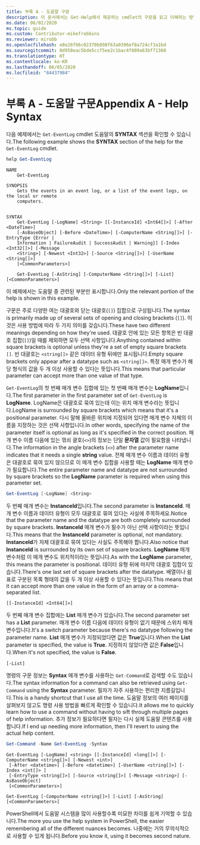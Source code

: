 ```yaml
---
title: 부록 A - 도움말 구문
description: 이 문서에서는 Get-Help에서 제공하는 cmdlet의 구문을 읽고 이해하는 방법을 설명합니다.
ms.date: 06/02/2020
ms.topic: guide
ms.custom: Contributor-mikefrobbins
ms.reviewer: mirobb
ms.openlocfilehash: e8e28f66c02370b098f63a0396ef8a724cf3a1bd
ms.sourcegitcommit: 0d958eac5bde5ccf5ee2c1bac4f009a63bf71368
ms.translationtype: HT
ms.contentlocale: ko-KR
ms.lasthandoff: 06/05/2020
ms.locfileid: "84437984"
---
```

# <a name="appendix-a---help-syntax"></a><span data-ttu-id="c55a2-103">부록 A - 도움말 구문</span><span class="sxs-lookup"><span data-stu-id="c55a2-103">Appendix A - Help Syntax</span></span>

<span data-ttu-id="c55a2-104">다음 예제에서는 `Get-EventLog` cmdlet 도움말의 **SYNTAX** 섹션을 확인할 수 있습니다.</span><span class="sxs-lookup"><span data-stu-id="c55a2-104">The following example shows the **SYNTAX** section of the help for the `Get-EventLog` cmdlet.</span></span>

```powershell
help Get-EventLog
```

```Output
NAME
    Get-EventLog

SYNOPSIS
    Gets the events in an event log, or a list of the event logs, on the local or remote
    computers.


SYNTAX
    Get-EventLog [-LogName] <String> [[-InstanceId] <Int64[]>] [-After <DateTime>]
    [-AsBaseObject] [-Before <DateTime>] [-ComputerName <String[]>] [-EntryType {Error |
    Information | FailureAudit | SuccessAudit | Warning}] [-Index <Int32[]>] [-Message
    <String>] [-Newest <Int32>] [-Source <String[]>] [-UserName <String[]>]
    [<CommonParameters>]

    Get-EventLog [-AsString] [-ComputerName <String[]>] [-List] [<CommonParameters>]
```

<span data-ttu-id="c55a2-105">이 예제에서는 도움말 중 관련된 부분만 표시합니다.</span><span class="sxs-lookup"><span data-stu-id="c55a2-105">Only the relevant portion of the help is shown in this example.</span></span>

<span data-ttu-id="c55a2-106">구문은 주로 다양한 여는 대괄호와 닫는 대괄호(`[]`) 집합으로 구성됩니다.</span><span class="sxs-lookup"><span data-stu-id="c55a2-106">The syntax is primarily made up of several sets of opening and closing brackets (`[]`).</span></span> <span data-ttu-id="c55a2-107">이것은 사용 방법에 따라 두 가지 의미를 갖습니다.</span><span class="sxs-lookup"><span data-stu-id="c55a2-107">These have two different meanings depending on how they're used.</span></span> <span data-ttu-id="c55a2-108">대괄호 안에 있는 모든 항목은 빈 대괄호 집합(`[]`)일 때를 제외하면 모두 선택 사항입니다.</span><span class="sxs-lookup"><span data-stu-id="c55a2-108">Anything contained within square brackets is optional unless they're a set of empty square brackets `[]`.</span></span> <span data-ttu-id="c55a2-109">빈 대괄호는 `<string[]>` 같은 데이터 유형 뒤에만 표시됩니다.</span><span class="sxs-lookup"><span data-stu-id="c55a2-109">Empty square brackets only appear after a datatype such as `<string[]>`.</span></span> <span data-ttu-id="c55a2-110">특정 매개 변수가 해당 형식의 값을 두 개 이상 사용할 수 있다는 뜻입니다.</span><span class="sxs-lookup"><span data-stu-id="c55a2-110">This means that particular parameter can accept more than one value of that type.</span></span>

<span data-ttu-id="c55a2-111">`Get-EventLog`의 첫 번째 매개 변수 집합에 있는 첫 번째 매개 변수는 **LogName**입니다.</span><span class="sxs-lookup"><span data-stu-id="c55a2-111">The first parameter in the first parameter set of `Get-EventLog` is **LogName**.</span></span> <span data-ttu-id="c55a2-112">LogName은 대괄호로 묶여 있는데 이는 위치 매개 변수라는 뜻입니다.</span><span class="sxs-lookup"><span data-stu-id="c55a2-112">LogName is surrounded by square brackets which means that it's a positional parameter.</span></span> <span data-ttu-id="c55a2-113">다시 말해 올바른 위치에 지정되어 있다면 매개 변수 자체의 이름을 지정하는 것은 선택 사항입니다.</span><span class="sxs-lookup"><span data-stu-id="c55a2-113">In other words, specifying the name of the parameter itself is optional as long as it's specified in the correct position.</span></span> <span data-ttu-id="c55a2-114">매개 변수 이름 다음에 있는 꺾쇠 괄호(`<>`)의 정보는 단일 **문자열** 값이 필요함을 나타냅니다.</span><span class="sxs-lookup"><span data-stu-id="c55a2-114">The information in the angle brackets (`<>`) after the parameter name indicates that it needs a single **string** value.</span></span> <span data-ttu-id="c55a2-115">전체 매개 변수 이름과 데이터 유형은 대괄호로 묶여 있지 않으므로 이 매개 변수 집합을 사용할 때는 **LogName** 매개 변수가 필요합니다.</span><span class="sxs-lookup"><span data-stu-id="c55a2-115">The entire parameter name and datatype are not surrounded by square brackets so the **LogName** parameter is required when using this parameter set.</span></span>

```powershell
Get-EventLog [-LogName] <String>
```

<span data-ttu-id="c55a2-116">두 번째 매개 변수는 **InstanceId**입니다.</span><span class="sxs-lookup"><span data-stu-id="c55a2-116">The second parameter is **InstanceId**.</span></span> <span data-ttu-id="c55a2-117">매개 변수 이름과 데이터 유형이 모두 대괄호로 묶여 있다는 사실에 주목하세요.</span><span class="sxs-lookup"><span data-stu-id="c55a2-117">Notice that the parameter name and the datatype are both completely surrounded by square brackets.</span></span> <span data-ttu-id="c55a2-118">**InstanceId** 매개 변수가 필수가 아닌 선택 사항이라는 뜻입니다.</span><span class="sxs-lookup"><span data-stu-id="c55a2-118">This means that the **InstanceId** parameter is optional, not mandatory.</span></span> <span data-ttu-id="c55a2-119">**InstanceId**가 자체 대괄호로 묶여 있다는 사실도 주목해야 합니다.</span><span class="sxs-lookup"><span data-stu-id="c55a2-119">Also notice that **InstanceId** is surrounded by its own set of square brackets.</span></span> <span data-ttu-id="c55a2-120">**LogName** 매개 변수처럼 이 매개 변수도 위치적이라는 뜻입니다.</span><span class="sxs-lookup"><span data-stu-id="c55a2-120">As with the **LogName** parameter, this means the parameter is positional.</span></span> <span data-ttu-id="c55a2-121">데이터 유형 뒤에 마지막 대괄호 집합이 있습니다.</span><span class="sxs-lookup"><span data-stu-id="c55a2-121">There's one last set of square brackets after the datatype.</span></span> <span data-ttu-id="c55a2-122">배열이나 쉼표로 구분된 목록 형태의 값을 두 개 이상 사용할 수 있다는 뜻입니다.</span><span class="sxs-lookup"><span data-stu-id="c55a2-122">This means that it can accept more than one value in the form of an array or a comma-separated list.</span></span>

```
[[-InstanceId] <Int64[]>]
```

<span data-ttu-id="c55a2-123">두 번째 매개 변수 집합에는 **List** 매개 변수가 있습니다.</span><span class="sxs-lookup"><span data-stu-id="c55a2-123">The second parameter set has a **List** parameter.</span></span> <span data-ttu-id="c55a2-124">매개 변수 이름 다음에 데이터 유형이 없기 때문에 스위치 매개 변수입니다.</span><span class="sxs-lookup"><span data-stu-id="c55a2-124">It's a switch parameter because there's no datatype following the parameter name.</span></span> <span data-ttu-id="c55a2-125">**List** 매개 변수가 지정되었다면 값은 **True**입니다.</span><span class="sxs-lookup"><span data-stu-id="c55a2-125">When the **List** parameter is specified, the value is **True**.</span></span> <span data-ttu-id="c55a2-126">지정하지 않았다면 값은 **False**입니다.</span><span class="sxs-lookup"><span data-stu-id="c55a2-126">When it's not specified, the value is **False**.</span></span>

```
[-List]
```

<span data-ttu-id="c55a2-127">명령의 구문 정보는 **Syntax** 매개 변수를 사용하는 `Get-Command`로 검색할 수도 있습니다.</span><span class="sxs-lookup"><span data-stu-id="c55a2-127">The syntax information for a command can also be retrieved using `Get-Command` using the **Syntax** parameter.</span></span> <span data-ttu-id="c55a2-128">필자가 자주 사용하는 편리한 지름길입니다.</span><span class="sxs-lookup"><span data-stu-id="c55a2-128">This is a handy shortcut that I use all the time.</span></span> <span data-ttu-id="c55a2-129">도움말 정보의 여러 페이지를 살펴보지 않고도 명령 사용 방법을 빠르게 확인할 수 있습니다.</span><span class="sxs-lookup"><span data-stu-id="c55a2-129">It allows me to quickly learn how to use a command without having to sift through multiple pages of help information.</span></span> <span data-ttu-id="c55a2-130">추가 정보가 필요하다면 필자는 다시 실제 도움말 콘텐츠를 사용합니다.</span><span class="sxs-lookup"><span data-stu-id="c55a2-130">If I end up needing more information, then I'll revert to using the actual help content.</span></span>

```powershell
Get-Command -Name Get-EventLog -Syntax
```

```Output
Get-EventLog [-LogName] <string> [[-InstanceId] <long[]>] [-ComputerName <string[]>] [-Newest <int>]
 [-After <datetime>] [-Before <datetime>] [-UserName <string[]>] [-Index <int[]> ]
 [-EntryType <string[]>] [-Source <string[]>] [-Message <string>] [-AsBaseObject]
 [<CommonParameters>]

Get-EventLog [-ComputerName <string[]>] [-List] [-AsString] [<CommonParameters>]
```

<span data-ttu-id="c55a2-131">PowerShell에서 도움말 시스템을 많이 사용할수록 미묘한 차이를 쉽게 기억할 수 있습니다.</span><span class="sxs-lookup"><span data-stu-id="c55a2-131">The more you use the help system in PowerShell, the easier remembering all of the different nuances becomes.</span></span> <span data-ttu-id="c55a2-132">나중에는 거의 무의식적으로 사용할 수 있게 됩니다.</span><span class="sxs-lookup"><span data-stu-id="c55a2-132">Before you know it, using it becomes second nature.</span></span>
